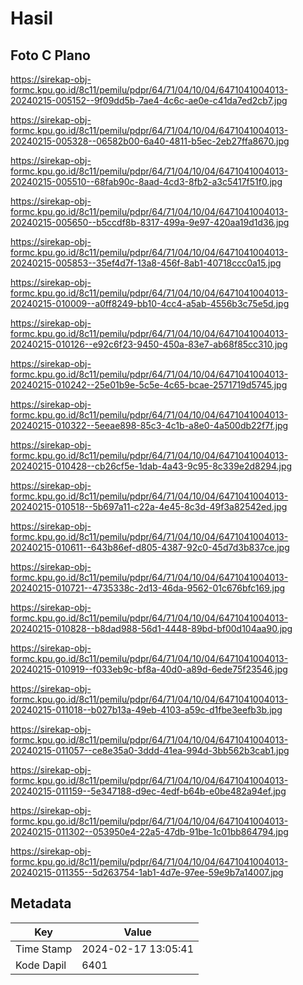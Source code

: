 # Hasil

## Foto C Plano

https://sirekap-obj-formc.kpu.go.id/8c11/pemilu/pdpr/64/71/04/10/04/6471041004013-20240215-005152--9f09dd5b-7ae4-4c6c-ae0e-c41da7ed2cb7.jpg

https://sirekap-obj-formc.kpu.go.id/8c11/pemilu/pdpr/64/71/04/10/04/6471041004013-20240215-005328--06582b00-6a40-4811-b5ec-2eb27ffa8670.jpg

https://sirekap-obj-formc.kpu.go.id/8c11/pemilu/pdpr/64/71/04/10/04/6471041004013-20240215-005510--68fab90c-8aad-4cd3-8fb2-a3c5417f51f0.jpg

https://sirekap-obj-formc.kpu.go.id/8c11/pemilu/pdpr/64/71/04/10/04/6471041004013-20240215-005650--b5ccdf8b-8317-499a-9e97-420aa19d1d36.jpg

https://sirekap-obj-formc.kpu.go.id/8c11/pemilu/pdpr/64/71/04/10/04/6471041004013-20240215-005853--35ef4d7f-13a8-456f-8ab1-40718ccc0a15.jpg

https://sirekap-obj-formc.kpu.go.id/8c11/pemilu/pdpr/64/71/04/10/04/6471041004013-20240215-010009--a0ff8249-bb10-4cc4-a5ab-4556b3c75e5d.jpg

https://sirekap-obj-formc.kpu.go.id/8c11/pemilu/pdpr/64/71/04/10/04/6471041004013-20240215-010126--e92c6f23-9450-450a-83e7-ab68f85cc310.jpg

https://sirekap-obj-formc.kpu.go.id/8c11/pemilu/pdpr/64/71/04/10/04/6471041004013-20240215-010242--25e01b9e-5c5e-4c65-bcae-2571719d5745.jpg

https://sirekap-obj-formc.kpu.go.id/8c11/pemilu/pdpr/64/71/04/10/04/6471041004013-20240215-010322--5eeae898-85c3-4c1b-a8e0-4a500db22f7f.jpg

https://sirekap-obj-formc.kpu.go.id/8c11/pemilu/pdpr/64/71/04/10/04/6471041004013-20240215-010428--cb26cf5e-1dab-4a43-9c95-8c339e2d8294.jpg

https://sirekap-obj-formc.kpu.go.id/8c11/pemilu/pdpr/64/71/04/10/04/6471041004013-20240215-010518--5b697a11-c22a-4e45-8c3d-49f3a82542ed.jpg

https://sirekap-obj-formc.kpu.go.id/8c11/pemilu/pdpr/64/71/04/10/04/6471041004013-20240215-010611--643b86ef-d805-4387-92c0-45d7d3b837ce.jpg

https://sirekap-obj-formc.kpu.go.id/8c11/pemilu/pdpr/64/71/04/10/04/6471041004013-20240215-010721--4735338c-2d13-46da-9562-01c676bfc169.jpg

https://sirekap-obj-formc.kpu.go.id/8c11/pemilu/pdpr/64/71/04/10/04/6471041004013-20240215-010828--b8dad988-56d1-4448-89bd-bf00d104aa90.jpg

https://sirekap-obj-formc.kpu.go.id/8c11/pemilu/pdpr/64/71/04/10/04/6471041004013-20240215-010919--f033eb9c-bf8a-40d0-a89d-6ede75f23546.jpg

https://sirekap-obj-formc.kpu.go.id/8c11/pemilu/pdpr/64/71/04/10/04/6471041004013-20240215-011018--b027b13a-49eb-4103-a59c-d1fbe3eefb3b.jpg

https://sirekap-obj-formc.kpu.go.id/8c11/pemilu/pdpr/64/71/04/10/04/6471041004013-20240215-011057--ce8e35a0-3ddd-41ea-994d-3bb562b3cab1.jpg

https://sirekap-obj-formc.kpu.go.id/8c11/pemilu/pdpr/64/71/04/10/04/6471041004013-20240215-011159--5e347188-d9ec-4edf-b64b-e0be482a94ef.jpg

https://sirekap-obj-formc.kpu.go.id/8c11/pemilu/pdpr/64/71/04/10/04/6471041004013-20240215-011302--053950e4-22a5-47db-91be-1c01bb864794.jpg

https://sirekap-obj-formc.kpu.go.id/8c11/pemilu/pdpr/64/71/04/10/04/6471041004013-20240215-011355--5d263754-1ab1-4d7e-97ee-59e9b7a14007.jpg


## Metadata

| Key        | Value               |
| ---------- | ------------------- |
| Time Stamp | 2024-02-17 13:05:41 |
| Kode Dapil | 6401                |



